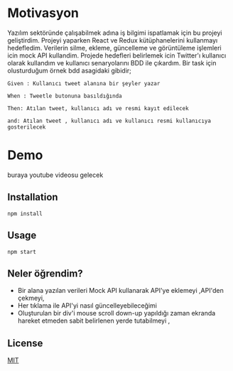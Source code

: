 # Motivasyon

 Yazılım sektöründe çalışabilmek adına iş bilgimi ispatlamak için bu projeyi geliştirdim.
Projeyi yaparken React ve Redux kütüphanelerini kullanmayı hedefledim. Verilerin silme, ekleme, güncelleme ve görüntüleme işlemleri icin mock API kullandim. 
Projede hedefleri belirlemek icin Twitter'ı kullanıcı olarak kullandım ve kullanıcı senaryolarını BDD ile çıkardım.
Bir task için olusturduğum örnek bdd asagidaki gibidir;
```
Given : Kullanıcı tweet alanına bir şeyler yazar

When : Tweetle butonuna basıldığında

Then: Atılan tweet, kullanıcı adı ve resmi kayıt edilecek

and: Atılan tweet , kullanıcı adı ve kullanıcı resmi kullanıcıya gosterilecek

```
# Demo
 
buraya youtube videosu gelecek

## Installation
```
npm install
```
## Usage
```
npm start
```

## Neler öğrendim?

- Bir alana yazılan verileri Mock API kullanarak API'ye eklemeyi ,API'den çekmeyi,
- Her tıklama ile API'yi nasıl güncelleyebileceğimi 
- Oluşturulan bir div'i mouse scroll down-up yapıldığı zaman ekranda hareket etmeden sabit belirlenen yerde tutabilmeyi ,




## License
[MIT](https://choosealicense.com/licenses/mit/)
